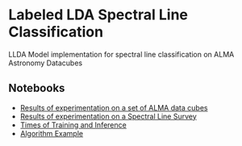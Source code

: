 # Labeled LDA Spectral Line Classification
LLDA Model implementation for spectral line classification on ALMA Astronomy Datacubes

## Notebooks
- [Results of experimentation on a set of ALMA data cubes](https://github.com/sebastian-aranda/Labeled-LDA-Spectral-Line-Classification/blob/master/Resultados.ipynb)
- [Results of experimentation on a Spectral Line Survey](https://github.com/sebastian-aranda/Labeled-LDA-Spectral-Line-Classification/blob/master/Resultados%20Surveys.ipynb)
- [Times of Training and Inference](https://github.com/sebastian-aranda/Labeled-LDA-Spectral-Line-Classification/blob/master/Times.ipynb)
- [Algorithm Example](https://github.com/sebastian-aranda/Labeled-LDA-Spectral-Line-Classification/blob/master/Ejemplo%20Algoritmo.ipynb)




